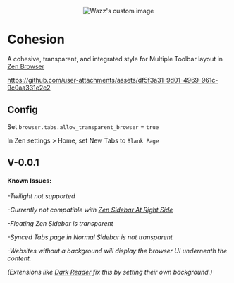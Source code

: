 <p align="center">
  <img src="https://github.com/user-attachments/assets/b2dd7a25-a14a-4f0c-ad6c-bb8769e2e75c" alt="Wazz's custom image"/>
</p>

# Cohesion

A cohesive, transparent, and integrated style for Multiple Toolbar layout in [Zen Browser](https://zen-browser.app/)


https://github.com/user-attachments/assets/df5f3a31-9d01-4969-961c-9c0aa331e2e2

## Config
Set ```browser.tabs.allow_transparent_browser``` = ```true```

In Zen settings > Home, set New Tabs to ```Blank Page```

## V-0.0.1

#### Known Issues:

*-Twilight not supported*

*-Currently not compatible with [Zen Sidebar At Right Side](https://zen-browser.app/mods/dd4f5461-1564-4e56-9f9d-f81e3c18f93c)*

*-Floating Zen Sidebar is transparent*

*-Synced Tabs page in Normal Sidebar is not transparent*

*-Websites without a background will display the browser UI underneath the content.*

*(Extensions like [Dark Reader](https://addons.mozilla.org/en-US/firefox/addon/darkreader/?utm_source=addons.mozilla.org&utm_medium=referral&utm_content=search) fix this by setting their own background.)*
